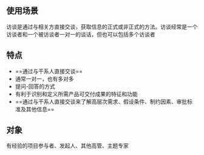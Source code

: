 ## 使用场景
访谈是通过与相关方直接交谈，获取信息的正式或非正式的方法。访谈经常是一个访谈者和一个被访谈者一对一的谈话，但也可以包括多个访谈者

## 特点
+ ==通过与干系人直接交谈==
+ 通常一对一，也有多对多
+ 提问-回答的方式
+ 有利于识别和定义所需产品可交付成果的特征和功能
+ ==通过与干系人直接交谈来了解高层次需求、假设条件、制约因素、审批标准及其他信息==

## 对象
有经验的项目参与者、发起人、其他高管、主题专家
